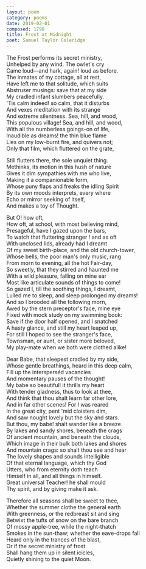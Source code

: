 ```yaml
---
layout: poem
category: poems
date: 2019-02-01
composed: 1798
title: Frost at Midnight
poet: Samuel Taylor Coleridge
---
```

The Frost performs its secret ministry,  
Unhelped by any wind. The owlet's cry  
Came loud—and hark, again! loud as before.   
The inmates of my cottage, all at rest,  
Have left me to that solitude, which suits  
Abstruser musings: save that at my side  
My cradled infant slumbers peacefully.  
'Tis calm indeed! so calm, that it disturbs  
And vexes meditation with its strange  
And extreme silentness. Sea, hill, and wood,  
This populous village! Sea, and hill, and wood,  
With all the numberless goings-on of life,  
Inaudible as dreams! the thin blue flame  
Lies on my low-burnt fire, and quivers not;   
Only that film, which fluttered on the grate,  

Still flutters there, the sole unquiet thing.  
Methinks, its motion in this hush of nature  
Gives it dim sympathies with me who live,  
Making it a companionable form,  
Whose puny flaps and freaks the idling Spirit  
By its own moods interprets, every where  
Echo or mirror seeking of itself,  
And makes a toy of Thought.  
  
But O! how oft,   
How oft, at school, with most believing mind,  
Presageful, have I gazed upon the bars,  
To watch that fluttering stranger ! and as oft  
With unclosed lids, already had I dreamt  
Of my sweet birth-place, and the old church-tower,  
Whose bells, the poor man's only music, rang  
From morn to evening, all the hot Fair-day,  
So sweetly, that they stirred and haunted me  
With a wild pleasure, falling on mine ear  
Most like articulate sounds of things to come!  
So gazed I, till the soothing things, I dreamt,  
Lulled me to sleep, and sleep prolonged my dreams!  
And so I brooded all the following morn,  
Awed by the stern preceptor's face, mine eye  
Fixed with mock study on my swimming book:  
Save if the door half opened, and I snatched   
A hasty glance, and still my heart leaped up,  
For still I hoped to see the stranger's face,  
Townsman, or aunt, or sister more beloved,  
My play-mate when we both were clothed alike!  
  
Dear Babe, that sleepest cradled by my side,  
Whose gentle breathings, heard in this deep calm,  
Fill up the intersperséd vacancies  
And momentary pauses of the thought!  
My babe so beautiful! it thrills my heart  
With tender gladness, thus to look at thee,  
And think that thou shalt learn far other lore,  
And in far other scenes! For I was reared  
In the great city, pent 'mid cloisters dim,  
And saw nought lovely but the sky and stars.  
But thou, my babe! shalt wander like a breeze  
By lakes and sandy shores, beneath the crags  
Of ancient mountain, and beneath the clouds,  
Which image in their bulk both lakes and shores  
And mountain crags: so shalt thou see and hear  
The lovely shapes and sounds intelligible  
Of that eternal language, which thy God  
Utters, who from eternity doth teach  
Himself in all, and all things in himself.  
Great universal Teacher! he shall mould  
Thy spirit, and by giving make it ask.  
  
Therefore all seasons shall be sweet to thee,  
Whether the summer clothe the general earth  
With greenness, or the redbreast sit and sing  
Betwixt the tufts of snow on the bare branch  
Of mossy apple-tree, while the night-thatch  
Smokes in the sun-thaw; whether the eave-drops fall  
Heard only in the trances of the blast,  
Or if the secret ministry of frost  
Shall hang them up in silent icicles,  
Quietly shining to the quiet Moon. 
